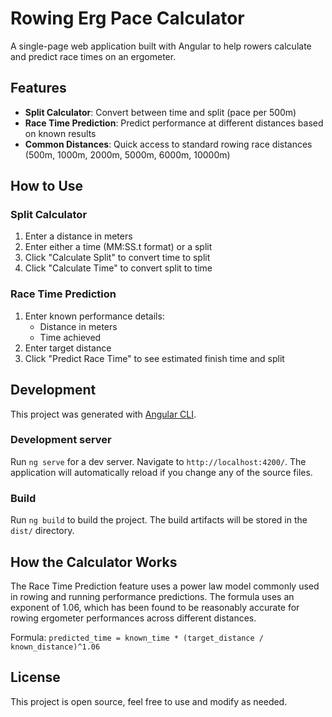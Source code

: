 # Rowing Erg Pace Calculator

A single-page web application built with Angular to help rowers calculate and predict race times on an ergometer.

## Features

- **Split Calculator**: Convert between time and split (pace per 500m)
- **Race Time Prediction**: Predict performance at different distances based on known results
- **Common Distances**: Quick access to standard rowing race distances (500m, 1000m, 2000m, 5000m, 6000m, 10000m)

## How to Use

### Split Calculator

1. Enter a distance in meters
2. Enter either a time (MM:SS.t format) or a split
3. Click "Calculate Split" to convert time to split
4. Click "Calculate Time" to convert split to time

### Race Time Prediction

1. Enter known performance details:
   - Distance in meters
   - Time achieved
2. Enter target distance
3. Click "Predict Race Time" to see estimated finish time and split

## Development

This project was generated with [Angular CLI](https://github.com/angular/angular-cli).

### Development server

Run `ng serve` for a dev server. Navigate to `http://localhost:4200/`. The application will automatically reload if you change any of the source files.

### Build

Run `ng build` to build the project. The build artifacts will be stored in the `dist/` directory.

## How the Calculator Works

The Race Time Prediction feature uses a power law model commonly used in rowing and running performance predictions. The formula uses an exponent of 1.06, which has been found to be reasonably accurate for rowing ergometer performances across different distances.

Formula: `predicted_time = known_time * (target_distance / known_distance)^1.06`

## License

This project is open source, feel free to use and modify as needed.